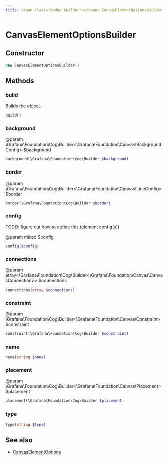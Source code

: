 ```yaml
---
title: <span class="badge builder"></span> CanvasElementOptionsBuilder
---
```

# <span class="badge builder"></span> CanvasElementOptionsBuilder

## Constructor

```php
new CanvasElementOptionsBuilder()
```
## Methods

### <span class="badge object-method"></span> build

Builds the object.

```php
build()
```

### <span class="badge object-method"></span> background

@param \Grafana\Foundation\Cog\Builder<\Grafana\Foundation\Canvas\BackgroundConfig> $background

```php
background(\Grafana\Foundation\Cog\Builder $background)
```

### <span class="badge object-method"></span> border

@param \Grafana\Foundation\Cog\Builder<\Grafana\Foundation\Canvas\LineConfig> $border

```php
border(\Grafana\Foundation\Cog\Builder $border)
```

### <span class="badge object-method"></span> config

TODO: figure out how to define this (element config(s))

@param mixed $config

```php
config($config)
```

### <span class="badge object-method"></span> connections

@param array<\Grafana\Foundation\Cog\Builder<\Grafana\Foundation\Canvas\CanvasConnection>> $connections

```php
connections(array $connections)
```

### <span class="badge object-method"></span> constraint

@param \Grafana\Foundation\Cog\Builder<\Grafana\Foundation\Canvas\Constraint> $constraint

```php
constraint(\Grafana\Foundation\Cog\Builder $constraint)
```

### <span class="badge object-method"></span> name

```php
name(string $name)
```

### <span class="badge object-method"></span> placement

@param \Grafana\Foundation\Cog\Builder<\Grafana\Foundation\Canvas\Placement> $placement

```php
placement(\Grafana\Foundation\Cog\Builder $placement)
```

### <span class="badge object-method"></span> type

```php
type(string $type)
```

## See also

 * <span class="badge object-type-class"></span> [CanvasElementOptions](./object-CanvasElementOptions.md)
